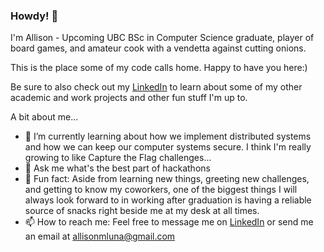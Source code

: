 ### Howdy! 🤠

I'm Allison - Upcoming UBC BSc in Computer Science graduate, player of board games, and amateur cook with a vendetta against cutting onions.

This is the place some of my code calls home. Happy to have you here:)

Be sure to also check out my [LinkedIn](https://www.linkedin.com/in/allisonmluna/) to learn about some of my other academic and work projects and other fun stuff I'm up to.

A bit about me...
- 🌱 I’m currently learning about how we implement distributed systems and how we can keep our computer systems secure. I think I'm really growing to like Capture the Flag challenges...
- 💬 Ask me what's the best part of hackathons
- 🍪 Fun fact: Aside from learning new things, greeting new challenges, and getting to know my coworkers, one of the biggest things I will always look forward to in working after graduation is having a reliable source of snacks right beside me at my desk at all times.
- 📫 How to reach me: Feel free to message me on [LinkedIn](https://www.linkedin.com/in/allisonmluna/) or send me an email at allisonmluna@gmail.com
<!--
**allisonml/allisonml** is a ✨ _special_ ✨ repository because its `README.md` (this file) appears on your GitHub profile.

Here are some ideas to get you started:

- 🔭 I’m currently working on 
- 🌱 I’m currently learning about ... how we implement distributed systems and how we can keep our computer systems secure. I think I'm really growing to like Capture the Flag challenges...
- 👯 I’m looking to collaborate on ...
- 🤔 I’m looking for help with ...
- 💬 Ask me about ... why I will never skip out on the midnight hackathon karaoke at the slight risk of not having a voice to pitch our product the next morning
- 📫 How to reach me: Feel free to message me on [LinkedIn](https://www.linkedin.com/in/allisonmluna/) or send me an email at allisonmluna@gmail.com
- 😄 Pronouns: ...
- ⚡ Fun fact: Aside from learning new things, greeting new challenges, and getting to know my coworkers, one of the biggest things I will always look forward to in working after graduation is having a reliable source of snacks right beside me at my desk at all times.
-->
